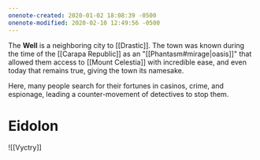```yaml
---
onenote-created: 2020-01-02 18:08:39 -0500
onenote-modified: 2020-02-10 12:49:56 -0500
---
```


The **Well** is a neighboring city to [[Drastic]]. The town was known during the time of the [[Carapa Republic]] as an "[[Phantasm#mirage|oasis]]" that allowed them access to [[Mount Celestia]] with incredible ease, and even today that remains true, giving the town its namesake.

Here, many people search for their fortunes in casinos, crime, and espionage, leading a counter-movement of detectives to stop them.

# Eidolon
 ![[Vyctry]]